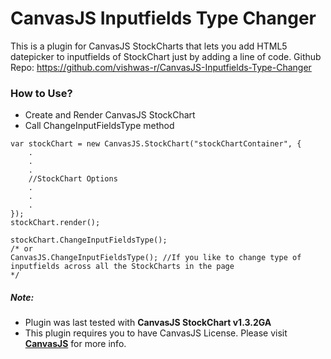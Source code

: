 # CanvasJS Inputfields Type Changer

This is a plugin for CanvasJS StockCharts that lets you add HTML5 datepicker to inputfields of StockChart just by adding a line of code.
Github Repo: https://github.com/vishwas-r/CanvasJS-Inputfields-Type-Changer

### How to Use?
- Create and Render CanvasJS StockChart
- Call ChangeInputFieldsType method
```
var stockChart = new CanvasJS.StockChart("stockChartContainer", {
    .
    .
    .
    //StockChart Options
    .
    .
    .
});
stockChart.render();

stockChart.ChangeInputFieldsType();
/* or
CanvasJS.ChangeInputFieldsType(); //If you like to change type of inputfields across all the StockCharts in the page
*/
```


##### Note: 
- Plugin was last tested with **CanvasJS StockChart v1.3.2GA**
- This plugin requires you to have CanvasJS License. Please visit **[CanvasJS](https://canvasjs.com/license/)** for more info.
